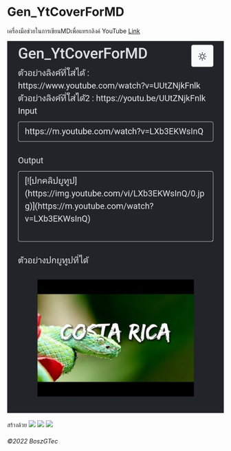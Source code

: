 # Gen_YtCoverForMD
  เครื่องมือช่วยในการเขียนMDเพื่อแทรกลิงค์ YouTube
  [Link](https://boszgtec.github.io/Basic-Writing-MD-File-Pb/%E0%B9%80%E0%B8%84%E0%B8%A3%E0%B8%B7%E0%B9%88%E0%B8%AD%E0%B8%87%E0%B8%A1%E0%B8%B7%E0%B8%AD/Gen_YtCoverForMD/)

![img](https://raw.githubusercontent.com/BoszGTec/Basic-Writing-MD-File-Pb/main/%E0%B9%80%E0%B8%84%E0%B8%A3%E0%B8%B7%E0%B9%88%E0%B8%AD%E0%B8%87%E0%B8%A1%E0%B8%B7%E0%B8%AD/Gen_YtCoverForMD/Source/SmartSelect.jpg)

สร้างด้วย <img height=25px src="https://camo.githubusercontent.com/0a6ef04b1c423027658e0a15df6296f8b93a76459be3adc5ce69df27eaed7575/68747470733a2f2f63646e2e737667706f726e2e636f6d2f6c6f676f732f68746d6c2d352e737667" />
<img height=20px src="https://camo.githubusercontent.com/0c6adf0b34772f192a1c98b80ca013f2d69e954738b20062a114d9bbd245aab5/68747470733a2f2f63646e2e737667706f726e2e636f6d2f6c6f676f732f6a6176617363726970742e737667" />
<img height=20px src="https://camo.githubusercontent.com/114a0bc512f4a3a808900d175b031a6dc0776a85bc6b1c5eaee3021b13581ab1/68747470733a2f2f63646e2e737667706f726e2e636f6d2f6c6f676f732f626f6f7473747261702e737667" />

###### ©2022 BoszGTec

